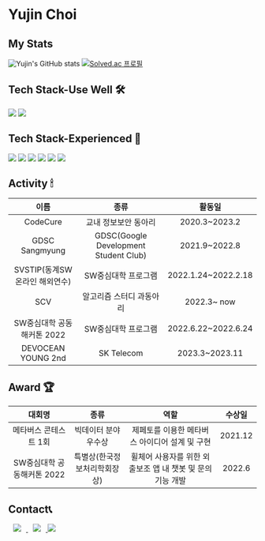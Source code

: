
# Yujin Choi
## My Stats
![Yujin's GitHub stats](https://github-readme-stats.vercel.app/api?username=yujin37&show_icons=true&theme=gruvbox)
[![Solved.ac
프로필](http://mazassumnida.wtf/api/v2/generate_badge?boj=abby0616)](https://solved.ac/abby0616)

##  Tech Stack-Use Well 🛠


<img src="https://img.shields.io/badge/python-3776AB?style=flat-square&logo=python&logoColor=white"> <img src="https://img.shields.io/badge/c-A8B9CC?style=flat-square&logo=c&logoColor=white"/></a>
<br>

##  Tech Stack-Experienced 🔩

<img src="https://img.shields.io/badge/flask-000000?style=flat-square&logo=flask&logoColor=white"> <img src="https://img.shields.io/badge/mysql-4479A1?style=flat-square&logo=mysql&logoColor=white"> <img src="https://img.shields.io/badge/html5-E34F26?style=flat-square&logo=html5&logoColor=white"> <img src="https://img.shields.io/badge/css-1572B6?style=flat-square&logo=css3&logoColor=white"> <img src="https://img.shields.io/badge/flutter-02569B?style=flat-square&logo=flutter&logoColor=white"> <img src="https://img.shields.io/badge/javascript-F7DF1E?style=flat-square&logo=javascript&logoColor=white">
<br>

##  Activity 🕯
|이름|종류|활동일|
|:---:|:---:|:---:|
|CodeCure|교내 정보보안 동아리|2020.3~2023.2|
|GDSC Sangmyung|GDSC(Google Development Student Club)|2021.9~2022.8|
|SVSTIP(동계SW 온라인 해외연수)|SW중심대학 프로그램|2022.1.24~2022.2.18|
|SCV|알고리즘 스터디 과동아리|2022.3~ now|
|SW중심대학 공동 해커톤 2022|SW중심대학 프로그램|2022.6.22~2022.6.24|
|DEVOCEAN YOUNG 2nd|SK Telecom|2023.3~2023.11|
## Award 🏆
|대회명|종류|역할|수상일|
|:---:|:---:|:---:|:---:|
|메타버스 콘테스트 1회|빅데이터 분야 우수상|제페토를 이용한 메타버스 아이디어 설계 및 구현|2021.12|
|SW중심대학 공동해커톤 2022|특별상(한국정보처리학회장상)|휠체어 사용자를 위한 외출보조 앱 내 챗봇 및 문의 기능 개발|2022.6|

## Contact📞
    
<a href="mailto:yj061628@gmail.com"> <img src="https://img.shields.io/badge/Gmail-d14836?style=flat-square&logo=Gmail&logoColor=white&link=mailto:yj061628@gmail.com" style="height : auto; margin-left : 10px; margin-right : 10px;"/> </a> 
<a href="https://velog.io/@abby0616"> <img src="https://img.shields.io/badge/Tech%20Blog-11B48A?style=flat-square&logo=Vimeo&logoColor=white&link=https://velog.io/@abby0616" style="height : auto; margin-left : 10px; margin-right : 10px;"/> </a> 
<a href="[https://www.notion.so/My-Recording-01f98f00cfa84e998816d1616e6cfcea?pvs=4](https://clever-germanium-cb9.notion.site/My-Recording-01f98f00cfa84e998816d1616e6cfcea?pvs=4)" target="_blank"><img src="https://img.shields.io/badge/Notion-000000?style=flat-square&logo=Notion&logoColor=white"/></a>
